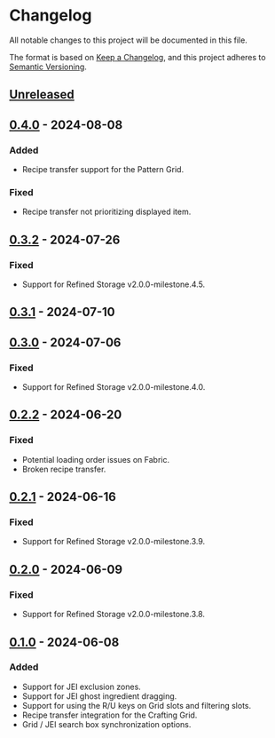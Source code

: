 # Changelog

All notable changes to this project will be documented in this file.

The format is based on [Keep a Changelog](https://keepachangelog.com/en/1.0.0/), and this project adheres
to [Semantic Versioning](https://semver.org/spec/v2.0.0.html).

## [Unreleased]

## [0.4.0] - 2024-08-08

### Added

-   Recipe transfer support for the Pattern Grid.

### Fixed

-   Recipe transfer not prioritizing displayed item.

## [0.3.2] - 2024-07-26

### Fixed

-   Support for Refined Storage v2.0.0-milestone.4.5.

## [0.3.1] - 2024-07-10

## [0.3.0] - 2024-07-06

### Fixed

-   Support for Refined Storage v2.0.0-milestone.4.0.

## [0.2.2] - 2024-06-20

### Fixed

-   Potential loading order issues on Fabric.
-   Broken recipe transfer.

## [0.2.1] - 2024-06-16

### Fixed

-   Support for Refined Storage v2.0.0-milestone.3.9.

## [0.2.0] - 2024-06-09

### Fixed

-   Support for Refined Storage v2.0.0-milestone.3.8.

## [0.1.0] - 2024-06-08

### Added

-   Support for JEI exclusion zones.
-   Support for JEI ghost ingredient dragging.
-   Support for using the R/U keys on Grid slots and filtering slots.
-   Recipe transfer integration for the Crafting Grid.
-   Grid / JEI search box synchronization options.

[Unreleased]: https://github.com/refinedmods/refinedstorage-jei-integration/compare/v0.4.0...HEAD

[0.4.0]: https://github.com/refinedmods/refinedstorage-jei-integration/compare/v0.3.2...v0.4.0

[0.3.2]: https://github.com/refinedmods/refinedstorage-jei-integration/compare/v0.3.1...v0.3.2

[0.3.1]: https://github.com/refinedmods/refinedstorage-jei-integration/compare/v0.3.0...v0.3.1

[0.3.0]: https://github.com/refinedmods/refinedstorage-jei-integration/compare/v0.2.2...v0.3.0

[0.2.2]: https://github.com/refinedmods/refinedstorage-jei-integration/compare/v0.2.1...v0.2.2

[0.2.1]: https://github.com/refinedmods/refinedstorage-jei-integration/compare/v0.2.0...v0.2.1

[0.2.0]: https://github.com/refinedmods/refinedstorage-jei-integration/compare/v0.1.0...v0.2.0

[0.1.0]: https://github.com/refinedmods/refinedstorage-jei-integration/compare/9145f6a9e8e1b1efd122d9e4cf91ffbd942625c7...v0.1.0
